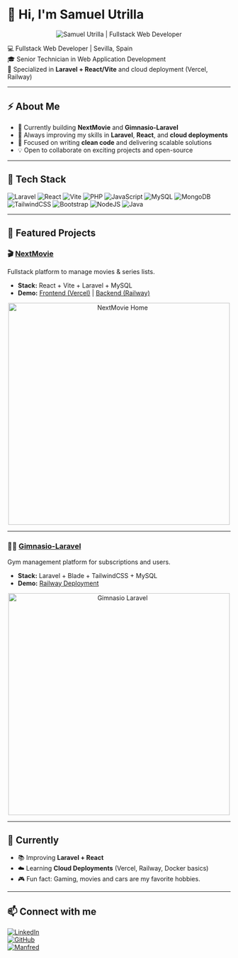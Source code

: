 # 👋 Hi, I'm Samuel Utrilla

<p align="center">
  <img src="https://res.cloudinary.com/dgbngcvkl/image/upload/v1756768115/Banner_perfil_cvoqjy.png" alt="Samuel Utrilla | Fullstack Web Developer" />
</p>

💻 Fullstack Web Developer | Sevilla, Spain  
🎓 Senior Technician in Web Application Development  
🚀 Specialized in **Laravel + React/Vite** and cloud deployment (Vercel, Railway)  

---

## ⚡ About Me
- 🔭 Currently building **NextMovie** and **Gimnasio-Laravel**  
- 🌱 Always improving my skills in **Laravel**, **React**, and **cloud deployments**  
- 🎯 Focused on writing **clean code** and delivering scalable solutions  
- 💡 Open to collaborate on exciting projects and open-source  

---

## 🔧 Tech Stack
![Laravel](https://img.shields.io/badge/Laravel-FF2D20?logo=laravel&logoColor=white&style=for-the-badge)
![React](https://img.shields.io/badge/React-61DAFB?logo=react&logoColor=black&style=for-the-badge)
![Vite](https://img.shields.io/badge/Vite-646CFF?logo=vite&logoColor=white&style=for-the-badge)
![PHP](https://img.shields.io/badge/PHP-777BB4?logo=php&logoColor=white&style=for-the-badge)
![JavaScript](https://img.shields.io/badge/JavaScript-F7DF1E?logo=javascript&logoColor=black&style=for-the-badge)
![MySQL](https://img.shields.io/badge/MySQL-4479A1?logo=mysql&logoColor=white&style=for-the-badge)
![MongoDB](https://img.shields.io/badge/MongoDB-47A248?logo=mongodb&logoColor=white&style=for-the-badge)
![TailwindCSS](https://img.shields.io/badge/TailwindCSS-38B2AC?logo=tailwind-css&logoColor=white&style=for-the-badge)
![Bootstrap](https://img.shields.io/badge/Bootstrap-7952B3?logo=bootstrap&logoColor=white&style=for-the-badge)
![NodeJS](https://img.shields.io/badge/Node.js-339933?logo=node.js&logoColor=white&style=for-the-badge)
![Java](https://img.shields.io/badge/Java-007396?logo=java&logoColor=white&style=for-the-badge)

---

## 📌 Featured Projects

### 🎬 [NextMovie](https://github.com/samuel-un/nextmovie)
Fullstack platform to manage movies & series lists.  
- **Stack:** React + Vite + Laravel + MySQL  
- **Demo:** [Frontend (Vercel)](https://nextmovie.vercel.app) | [Backend (Railway)](https://nextmovie-production.up.railway.app)  

<p align="center">
  <img src="https://res.cloudinary.com/dgbngcvkl/image/upload/v1756764426/Captura_de_pantalla_2025-09-02_000354_mcxwy6.png" alt="NextMovie Home" width="500"/>
</p>

---

### 🏋️‍♂️ [Gimnasio-Laravel](https://github.com/samuel-un/gimnasio-laravel)
Gym management platform for subscriptions and users.  
- **Stack:** Laravel + Blade + TailwindCSS + MySQL  
- **Demo:** [Railway Deployment](https://gimnasio-laravel.up.railway.app)  

<p align="center">
  <img src="https://res.cloudinary.com/dgbngcvkl/image/upload/v1756764437/Captura_de_pantalla_2025-09-02_000457_hqis2a.png" alt="Gimnasio Laravel" width="500"/>
</p>

---

## 🌱 Currently
- 📚 Improving **Laravel + React**  
- ☁️ Learning **Cloud Deployments** (Vercel, Railway, Docker basics)  
- 🎮 Fun fact: Gaming, movies and cars are my favorite hobbies.

---

## 📫 Connect with me
[![LinkedIn](https://img.shields.io/badge/LinkedIn-0077B5?logo=linkedin&logoColor=white&style=for-the-badge)](https://www.linkedin.com/in/samuel-un/)  
[![GitHub](https://img.shields.io/badge/GitHub-181717?logo=github&logoColor=white&style=for-the-badge)](https://github.com/samuel-un)  
[![Manfred](https://img.shields.io/badge/Manfred_Profile-6A4EFA?style=for-the-badge&logo=data:image/svg+xml;base64,PHN2ZyB3aWR0aD0iMTYiIGhlaWdodD0iMTYiIHZpZXdCb3g9IjAgMCAzMiAzMiIgeG1sbnM9Imh0dHA6Ly93d3cudzMub3JnLzIwMDAvc3ZnIj48Y2lyY2xlIGN4PSIxNiIgY3k9IjE2IiByPSIxNiIgZmlsbD0iI2ZmZiIvPjxwYXRoIGQ9Ik0xNiA0YTYgNiAwIDEgMCAwIDEyIDYgNiAwIDAgMCAwLTEyem0wIDE4YTYgNiAwIDEgMCAwLTEyIDYgNiAwIDAgMCAwIDEyWiIgZmlsbD0iIzZhNGVmYSIvPjwvc3ZnPg==)](https://mnf.red/32bcdc29-2389-4320-8339-c773437851e4)

